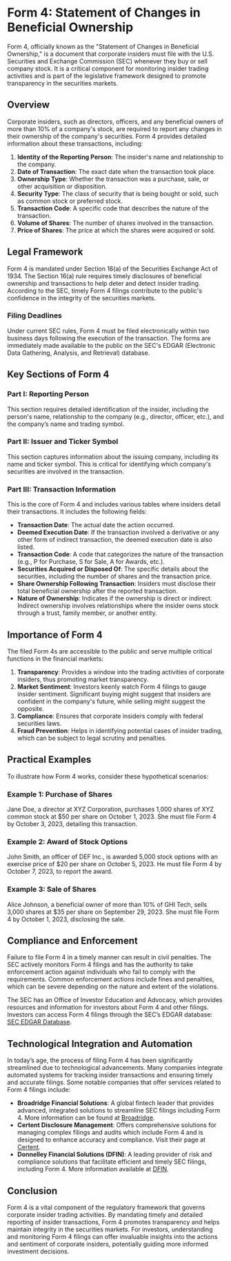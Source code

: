 # Form 4: Statement of Changes in Beneficial Ownership

Form 4, officially known as the "Statement of Changes in Beneficial Ownership," is a document that corporate insiders must file with the U.S. Securities and Exchange Commission (SEC) whenever they buy or sell company stock. It is a critical component for monitoring insider trading activities and is part of the legislative framework designed to promote transparency in the securities markets.

## Overview

Corporate insiders, such as directors, officers, and any beneficial owners of more than 10% of a company's stock, are required to report any changes in their ownership of the company's securities. Form 4 provides detailed information about these transactions, including:

1. **Identity of the Reporting Person**: The insider's name and relationship to the company.
2. **Date of Transaction**: The exact date when the transaction took place.
3. **Ownership Type**: Whether the transaction was a purchase, sale, or other acquisition or disposition.
4. **Security Type**: The class of security that is being bought or sold, such as common stock or preferred stock.
5. **Transaction Code**: A specific code that describes the nature of the transaction.
6. **Volume of Shares**: The number of shares involved in the transaction.
7. **Price of Shares**: The price at which the shares were acquired or sold.

## Legal Framework

Form 4 is mandated under Section 16(a) of the Securities Exchange Act of 1934. The Section 16(a) rule requires timely disclosures of beneficial ownership and transactions to help deter and detect insider trading. According to the SEC, timely Form 4 filings contribute to the public's confidence in the integrity of the securities markets.

### Filing Deadlines

Under current SEC rules, Form 4 must be filed electronically within two business days following the execution of the transaction. The forms are immediately made available to the public on the SEC's EDGAR (Electronic Data Gathering, Analysis, and Retrieval) database.

## Key Sections of Form 4

### Part I: Reporting Person

This section requires detailed identification of the insider, including the person's name, relationship to the company (e.g., director, officer, etc.), and the company’s name and trading symbol.

### Part II: Issuer and Ticker Symbol

This section captures information about the issuing company, including its name and ticker symbol. This is critical for identifying which company's securities are involved in the transaction.

### Part III: Transaction Information

This is the core of Form 4 and includes various tables where insiders detail their transactions. It includes the following fields:

- **Transaction Date**: The actual date the action occurred.
- **Deemed Execution Date**: If the transaction involved a derivative or any other form of indirect transaction, the deemed execution date is also listed.
- **Transaction Code**: A code that categorizes the nature of the transaction (e.g., P for Purchase, S for Sale, A for Awards, etc.).
- **Securities Acquired or Disposed Of**: The specific details about the securities, including the number of shares and the transaction price.
- **Share Ownership Following Transaction**: Insiders must disclose their total beneficial ownership after the reported transaction.
- **Nature of Ownership**: Indicates if the ownership is direct or indirect. Indirect ownership involves relationships where the insider owns stock through a trust, family member, or another entity.

## Importance of Form 4

The filed Form 4s are accessible to the public and serve multiple critical functions in the financial markets:

1. **Transparency**: Provides a window into the trading activities of corporate insiders, thus promoting market transparency.
2. **Market Sentiment**: Investors keenly watch Form 4 filings to gauge insider sentiment. Significant buying might suggest that insiders are confident in the company's future, while selling might suggest the opposite.
3. **Compliance**: Ensures that corporate insiders comply with federal securities laws.
4. **Fraud Prevention**: Helps in identifying potential cases of insider trading, which can be subject to legal scrutiny and penalties.

## Practical Examples

To illustrate how Form 4 works, consider these hypothetical scenarios:

### Example 1: Purchase of Shares

Jane Doe, a director at XYZ Corporation, purchases 1,000 shares of XYZ common stock at $50 per share on October 1, 2023. She must file Form 4 by October 3, 2023, detailing this transaction.

### Example 2: Award of Stock Options

John Smith, an officer of DEF Inc., is awarded 5,000 stock options with an exercise price of $20 per share on October 5, 2023. He must file Form 4 by October 7, 2023, to report the award.

### Example 3: Sale of Shares

Alice Johnson, a beneficial owner of more than 10% of GHI Tech, sells 3,000 shares at $35 per share on September 29, 2023. She must file Form 4 by October 1, 2023, disclosing the sale.

## Compliance and Enforcement

Failure to file Form 4 in a timely manner can result in civil penalties. The SEC actively monitors Form 4 filings and has the authority to take enforcement action against individuals who fail to comply with the requirements. Common enforcement actions include fines and penalties, which can be severe depending on the nature and extent of the violations.

The SEC has an Office of Investor Education and Advocacy, which provides resources and information for investors about Form 4 and other filings. Investors can access Form 4 filings through the SEC’s EDGAR database: [SEC EDGAR Database](https://www.sec.gov/edgar/searchedgar/webusers.htm).

## Technological Integration and Automation

In today’s age, the process of filing Form 4 has been significantly streamlined due to technological advancements. Many companies integrate automated systems for tracking insider transactions and ensuring timely and accurate filings. Some notable companies that offer services related to Form 4 filings include:

- **Broadridge Financial Solutions**: A global fintech leader that provides advanced, integrated solutions to streamline SEC filings including Form 4. More information can be found at [Broadridge](https://www.broadridge.com).
- **Certent Disclosure Management**: Offers comprehensive solutions for managing complex filings and audits which include Form 4 and is designed to enhance accuracy and compliance. Visit their page at [Certent](https://www.certent.com).
- **Donnelley Financial Solutions (DFIN)**: A leading provider of risk and compliance solutions that facilitate efficient and timely SEC filings, including Form 4. More information available at [DFIN](https://www.dfinsolutions.com).

## Conclusion

Form 4 is a vital component of the regulatory framework that governs corporate insider trading activities. By mandating timely and detailed reporting of insider transactions, Form 4 promotes transparency and helps maintain integrity in the securities markets. For investors, understanding and monitoring Form 4 filings can offer invaluable insights into the actions and sentiment of corporate insiders, potentially guiding more informed investment decisions.
